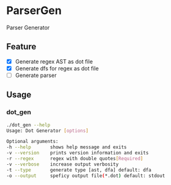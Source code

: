 # ParserGen

Parser Generator

## Feature

-   [x] Generate regex AST as dot file
-   [x] Generate dfs for regex as dot file
-   [ ] Generate parser

## Usage

### dot_gen

```bash
./dot_gen --help                                       
Usage: Dot Generator [options] 

Optional arguments:
-h --help       shows help message and exits
-v --version    prints version information and exits
-r --regex      regex with double quotes[Required]
-v --verbose    increase output verbosity
-t --type       generate type [ast, dfa] default: dfa
-o --output     speficy output file(*.dot) default: stdout
```